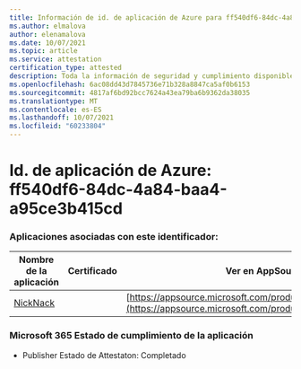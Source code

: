```yaml
---
title: Información de id. de aplicación de Azure para ff540df6-84dc-4a84-baa4-a95ce3b415cd
ms.author: elmalova
author: elenamalova
ms.date: 10/07/2021
ms.topic: article
ms.service: attestation
certification_type: attested
description: Toda la información de seguridad y cumplimiento disponible para ff540df6-84dc-4a84-baa4-a95ce3b415cd.
ms.openlocfilehash: 6ac08dd43d7845736e71b328a8847ca5af0b6153
ms.sourcegitcommit: 4817af6bd92bcc7624a43ea79ba6b9362da38035
ms.translationtype: MT
ms.contentlocale: es-ES
ms.lasthandoff: 10/07/2021
ms.locfileid: "60233804"
---
```

# <a name="azure-app-id-ff540df6-84dc-4a84-baa4-a95ce3b415cd"></a>Id. de aplicación de Azure: ff540df6-84dc-4a84-baa4-a95ce3b415cd


### <a name="apps-associated-with-this-id"></a>Aplicaciones asociadas con este identificador:
| **Nombre de la aplicación** | **Certificado** | **Ver en AppSource** |
|--------------|---------------|-----------------------|
| [NickNack](https://docs.microsoft.com/microsoft-365-app-certification/forward/WA200003196) |  | [https://appsource.microsoft.com/product/office/WA200003196](https://appsource.microsoft.com/product/office/WA200003196) |

### <a name="microsoft-365-app-compliance-status"></a>Microsoft 365 Estado de cumplimiento de la aplicación
- Publisher Estado de Attestaton: Completado
